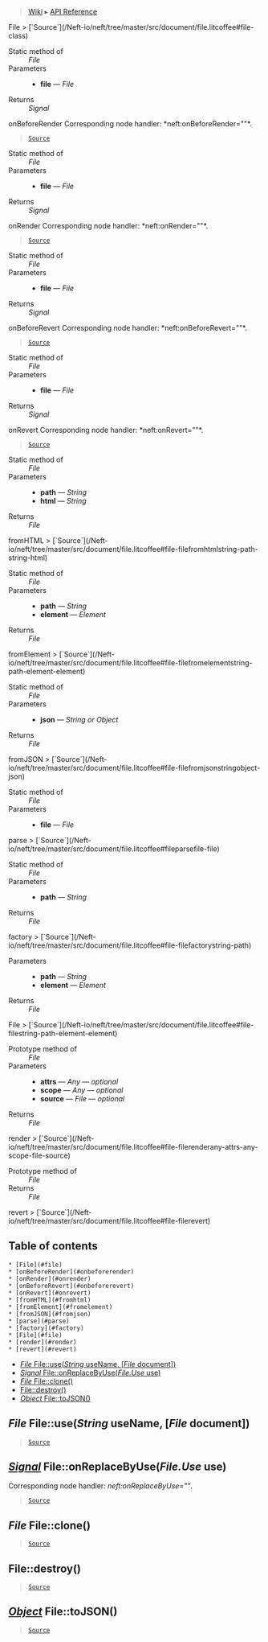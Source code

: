 > [Wiki](Home) ▸ [API Reference](API-Reference)

<dl></dl>
File
> [`Source`](/Neft-io/neft/tree/master/src/document/file.litcoffee#file-class)

<dl><dt>Static method of</dt><dd><i>File</i></dd><dt>Parameters</dt><dd><ul><li><b>file</b> — <i>File</i></li></ul></dd><dt>Returns</dt><dd><i>Signal</i></dd></dl>
onBeforeRender
Corresponding node handler: *neft:onBeforeRender=""*.

> [`Source`](/Neft-io/neft/tree/master/src/document/file.litcoffee#signal-fileonbeforerenderfile-file)

<dl><dt>Static method of</dt><dd><i>File</i></dd><dt>Parameters</dt><dd><ul><li><b>file</b> — <i>File</i></li></ul></dd><dt>Returns</dt><dd><i>Signal</i></dd></dl>
onRender
Corresponding node handler: *neft:onRender=""*.

> [`Source`](/Neft-io/neft/tree/master/src/document/file.litcoffee#signal-fileonrenderfile-file)

<dl><dt>Static method of</dt><dd><i>File</i></dd><dt>Parameters</dt><dd><ul><li><b>file</b> — <i>File</i></li></ul></dd><dt>Returns</dt><dd><i>Signal</i></dd></dl>
onBeforeRevert
Corresponding node handler: *neft:onBeforeRevert=""*.

> [`Source`](/Neft-io/neft/tree/master/src/document/file.litcoffee#signal-fileonbeforerevertfile-file)

<dl><dt>Static method of</dt><dd><i>File</i></dd><dt>Parameters</dt><dd><ul><li><b>file</b> — <i>File</i></li></ul></dd><dt>Returns</dt><dd><i>Signal</i></dd></dl>
onRevert
Corresponding node handler: *neft:onRevert=""*.

> [`Source`](/Neft-io/neft/tree/master/src/document/file.litcoffee#signal-fileonrevertfile-file)

<dl><dt>Static method of</dt><dd><i>File</i></dd><dt>Parameters</dt><dd><ul><li><b>path</b> — <i>String</i></li><li><b>html</b> — <i>String</i></li></ul></dd><dt>Returns</dt><dd><i>File</i></dd></dl>
fromHTML
> [`Source`](/Neft-io/neft/tree/master/src/document/file.litcoffee#file-filefromhtmlstring-path-string-html)

<dl><dt>Static method of</dt><dd><i>File</i></dd><dt>Parameters</dt><dd><ul><li><b>path</b> — <i>String</i></li><li><b>element</b> — <i>Element</i></li></ul></dd><dt>Returns</dt><dd><i>File</i></dd></dl>
fromElement
> [`Source`](/Neft-io/neft/tree/master/src/document/file.litcoffee#file-filefromelementstring-path-element-element)

<dl><dt>Static method of</dt><dd><i>File</i></dd><dt>Parameters</dt><dd><ul><li><b>json</b> — <i>String or Object</i></li></ul></dd><dt>Returns</dt><dd><i>File</i></dd></dl>
fromJSON
> [`Source`](/Neft-io/neft/tree/master/src/document/file.litcoffee#file-filefromjsonstringobject-json)

<dl><dt>Static method of</dt><dd><i>File</i></dd><dt>Parameters</dt><dd><ul><li><b>file</b> — <i>File</i></li></ul></dd></dl>
parse
> [`Source`](/Neft-io/neft/tree/master/src/document/file.litcoffee#fileparsefile-file)

<dl><dt>Static method of</dt><dd><i>File</i></dd><dt>Parameters</dt><dd><ul><li><b>path</b> — <i>String</i></li></ul></dd><dt>Returns</dt><dd><i>File</i></dd></dl>
factory
> [`Source`](/Neft-io/neft/tree/master/src/document/file.litcoffee#file-filefactorystring-path)

<dl><dt>Parameters</dt><dd><ul><li><b>path</b> — <i>String</i></li><li><b>element</b> — <i>Element</i></li></ul></dd><dt>Returns</dt><dd><i>File</i></dd></dl>
File
> [`Source`](/Neft-io/neft/tree/master/src/document/file.litcoffee#file-filestring-path-element-element)

<dl><dt>Prototype method of</dt><dd><i>File</i></dd><dt>Parameters</dt><dd><ul><li><b>attrs</b> — <i>Any</i> — <i>optional</i></li><li><b>scope</b> — <i>Any</i> — <i>optional</i></li><li><b>source</b> — <i>File</i> — <i>optional</i></li></ul></dd><dt>Returns</dt><dd><i>File</i></dd></dl>
render
> [`Source`](/Neft-io/neft/tree/master/src/document/file.litcoffee#file-filerenderany-attrs-any-scope-file-source)

<dl><dt>Prototype method of</dt><dd><i>File</i></dd><dt>Returns</dt><dd><i>File</i></dd></dl>
revert
> [`Source`](/Neft-io/neft/tree/master/src/document/file.litcoffee#file-filerevert)

## Table of contents
    * [File](#file)
    * [onBeforeRender](#onbeforerender)
    * [onRender](#onrender)
    * [onBeforeRevert](#onbeforerevert)
    * [onRevert](#onrevert)
    * [fromHTML](#fromhtml)
    * [fromElement](#fromelement)
    * [fromJSON](#fromjson)
    * [parse](#parse)
    * [factory](#factory)
    * [File](#file)
    * [render](#render)
    * [revert](#revert)
  * [*File* File::use(*String* useName, [*File* document])](#file-fileusestring-usename-file-document)
  * [*Signal* File::onReplaceByUse(*File.Use* use)](#signal-fileonreplacebyusefileuse-use)
  * [*File* File::clone()](#file-fileclone)
  * [File::destroy()](#filedestroy)
  * [*Object* File::toJSON()](#object-filetojson)

*File* File::use(*String* useName, [*File* document])
-----------------------------------------------------

> [`Source`](/Neft-io/neft/tree/master/src/document/file.litcoffee#file-fileusestring-usename-file-document)

[*Signal*](/Neft-io/neft/wiki/Signal-API.md#class-signal) File::onReplaceByUse(*File.Use* use)
---------------------------------------------

Corresponding node handler: *neft:onReplaceByUse=""*.

> [`Source`](/Neft-io/neft/tree/master/src/document/file.litcoffee#signal-fileonreplacebyusefileuse-use)

*File* File::clone()
--------------------

> [`Source`](/Neft-io/neft/tree/master/src/document/file.litcoffee#file-fileclone)

File::destroy()
---------------

> [`Source`](/Neft-io/neft/tree/master/src/document/file.litcoffee#filedestroy)

[*Object*](/Neft-io/neft/wiki/Utils-API.md#boolean-isobjectany-value) File::toJSON()
-----------------------

> [`Source`](/Neft-io/neft/tree/master/src/document/file.litcoffee#object-filetojson)

